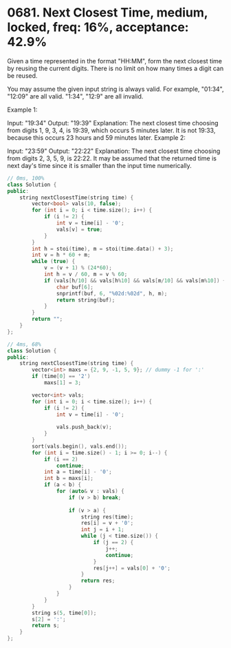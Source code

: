 # 0681. Next Closest Time, medium, locked, freq: 16%, acceptance: 42.9%

Given a time represented in the format "HH:MM", form the next closest time by reusing the current digits. There is no limit on how many times a digit can be reused.

You may assume the given input string is always valid. For example, "01:34", "12:09" are all valid. "1:34", "12:9" are all invalid.

Example 1:

Input: "19:34"
Output: "19:39"
Explanation: The next closest time choosing from digits 1, 9, 3, 4, is 19:39, which occurs 5 minutes later.  It is not 19:33, because this occurs 23 hours and 59 minutes later.
Example 2:

Input: "23:59"
Output: "22:22"
Explanation: The next closest time choosing from digits 2, 3, 5, 9, is 22:22. It may be assumed that the returned time is next day's time since it is smaller than the input time numerically.

```c++
// 0ms, 100%
class Solution {
public:
    string nextClosestTime(string time) {
        vector<bool> vals(10, false);
        for (int i = 0; i < time.size(); i++) {
            if (i != 2) {
                int v = time[i] - '0';
                vals[v] = true;
            }
        }
        int h = stoi(time), m = stoi(time.data() + 3);
        int v = h * 60 + m;
        while (true) {
            v = (v + 1) % (24*60);
            int h = v / 60, m = v % 60;
            if (vals[h/10] && vals[h%10] && vals[m/10] && vals[m%10]) {
                char buf[6];
                snprintf(buf, 6, "%02d:%02d", h, m);
                return string(buf);
            }
        }
        return "";
    }
};

// 4ms, 68%
class Solution {
public:
    string nextClosestTime(string time) {
        vector<int> maxs = {2, 9, -1, 5, 9}; // dummy -1 for ':'
        if (time[0] == '2')
            maxs[1] = 3;

        vector<int> vals;
        for (int i = 0; i < time.size(); i++) {
            if (i != 2) {
                int v = time[i] - '0';
                
                vals.push_back(v);
            }
        }
        sort(vals.begin(), vals.end());
        for (int i = time.size() - 1; i >= 0; i--) {
            if (i == 2)
                continue;
            int a = time[i] - '0';
            int b = maxs[i];
            if (a < b) {
                for (auto& v : vals) {
                    if (v > b) break;
                    
                    if (v > a) {
                        string res(time);
                        res[i] = v + '0';
                        int j = i + 1;
                        while (j < time.size()) {
                            if (j == 2) {
                                j++;
                                continue;
                            }
                            res[j++] = vals[0] + '0';
                        }
                        return res;
                    }
                }
            }
        }
        string s(5, time[0]);
        s[2] = ':';
        return s;
    }
};
```

